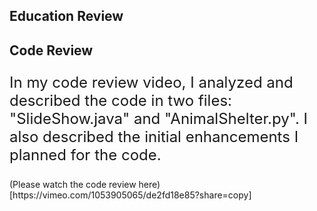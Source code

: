 


## **Education Review**



## **Code Review**
<p style="font-size: 24px;">In my code review video, I analyzed and described the code in two files: "SlideShow.java" and "AnimalShelter.py". I also described the initial enhancements I planned for the code.</p>
(Please watch the code review here) [https://vimeo.com/1053905065/de2fd18e85?share=copy]



